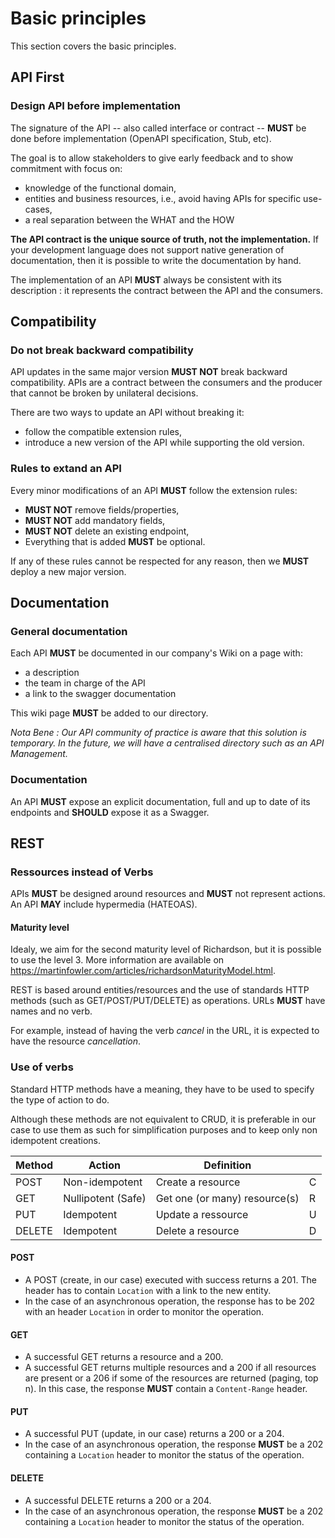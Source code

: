 # Basic principles

This section covers the basic principles.

## API First

### Design API before implementation

The signature of the API -- also called interface or contract -- **MUST** be done before implementation (OpenAPI specification, Stub, etc).

The goal is to allow stakeholders to give early feedback and to show commitment with focus on:

* knowledge of the functional domain,
* entities and business resources, i.e., avoid having APIs for specific use-cases,
* a real separation between the WHAT and the HOW

**The API contract is the unique source of truth, not the implementation.** If your development language does not support native  generation of documentation, then it is possible to write the documentation by hand.

The implementation of an API **MUST** always be consistent with its description : it represents the contract between the API and the consumers.

## Compatibility

### Do not break backward compatibility

API updates in the same major version **MUST NOT** break backward compatibility. APIs are a contract between the consumers and the producer that cannot be broken by unilateral decisions.

There are two ways to update an API without breaking it:

* follow the compatible extension rules,
* introduce a new version of the API while supporting the old version.

### Rules to extand an API

Every minor modifications of an API **MUST** follow the extension rules:

* **MUST NOT** remove fields/properties,
* **MUST NOT** add mandatory fields,
* **MUST NOT** delete an existing endpoint,
* Everything that is added **MUST** be optional.

If any of these rules cannot be respected for any reason, then we **MUST** deploy a new major version.

## Documentation

### General documentation

Each API **MUST** be documented in our company's Wiki on a page with:

* a description
* the team in charge of the API
* a link to the swagger documentation

This wiki page **MUST** be added to our directory.

_Nota Bene : Our API community of practice is aware that this solution is temporary. In the future, we will have a centralised directory such as an API Management._

### Documentation

An API **MUST** expose an explicit documentation, full and up to date of its endpoints and **SHOULD** expose it as a Swagger.

## REST

### Ressources instead of Verbs

APIs **MUST** be designed around resources and **MUST** not represent actions. An API **MAY** include hypermedia (HATEOAS).

#### Maturity level

Idealy, we aim for the second maturity level of Richardson, but it is possible to use the level 3. More information are available on https://martinfowler.com/articles/richardsonMaturityModel.html.

REST is based around entities/resources and the use of standards HTTP methods (such as GET/POST/PUT/DELETE) as operations. URLs **MUST** have names and no verb.

For example, instead of having the verb _cancel_ in the URL, it is expected to have the resource _cancellation_.

### Use of verbs

Standard HTTP methods have a meaning, they have to be used to specify the type of action to do.

Although these methods are not equivalent to CRUD, it is preferable in our case to use them as such for simplification purposes and to keep only non idempotent creations.

| Method   | Action    | Definition |          |
|-----------|-----------|------------|----------|
| POST      | Non-idempotent | Create a resource| C |
| GET      | Nullipotent (Safe) | Get one (or many) resource(s) | R |
| PUT      | Idempotent | Update a ressource | U |
| DELETE      | Idempotent | Delete a resource | D |

#### POST
* A POST (create, in our case) executed with success returns a 201. The header has to contain `Location` with a link to the new entity.
* In the case of an asynchronous operation, the response has to be 202 with an header `Location` in order to monitor the operation.

#### GET

* A successful GET returns a resource and a 200.
* A successful GET returns multiple resources and a 200 if all resources are present or a 206 if some of the resources are returned (paging, top n). In this case, the response **MUST** contain a `Content-Range` header.

#### PUT

* A successful PUT (update, in our case) returns a 200 or a 204.
* In the case of an asynchronous operation, the response **MUST** be a 202 containing a `Location` header to monitor the status of the operation.

#### DELETE

* A successful DELETE returns a 200 or a 204.
* In the case of an asynchronous operation, the response **MUST** be a 202 containing a `Location` header to monitor the status of the operation.
